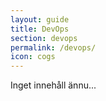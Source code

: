 ```yaml
---
layout: guide
title: DevOps
section: devops
permalink: /devops/
icon: cogs
---
```


Inget innehåll ännu...
